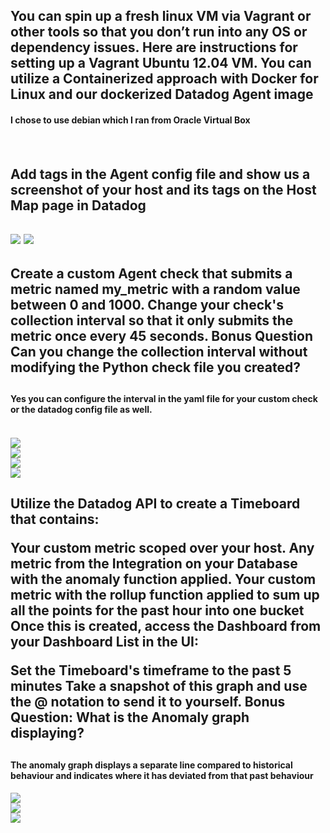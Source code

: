<h2>You can spin up a fresh linux VM via Vagrant or other tools so that you don’t run into any OS or dependency issues. Here are instructions for setting up a Vagrant Ubuntu 12.04 VM. You can utilize a Containerized approach with Docker for Linux and our dockerized Datadog Agent image</h2>

<h4>I chose to use debian which I ran from Oracle Virtual Box<h4/>
  <br/>
<h2>Add tags in the Agent config file and show us a screenshot of your host and its tags on the Host Map page in Datadog<h2/>
<img src="https://github.com/Pilotreborn/hiring-engineers/blob/master/Screenshots/Agent_Tag_Config.PNG?raw=true" />
<img src="https://github.com/Pilotreborn/hiring-engineers/blob/master/Screenshots/Tags%20Host%20Map.PNG?raw=true" />
  <br/>
<h2>Create a custom Agent check that submits a metric named my_metric with a random value between 0 and 1000.
Change your check's collection interval so that it only submits the metric once every 45 seconds.
Bonus Question Can you change the collection interval without modifying the Python check file you created?<h2/>

<h4>Yes you can configure the interval in the yaml file for your custom check or the datadog config file as well.<h4/>
<br/>
<img src="https://github.com/Pilotreborn/hiring-engineers/blob/master/Screenshots/my_metric%20check%201.PNG?raw=true" />
<br/>
<img src="https://github.com/Pilotreborn/hiring-engineers/blob/master/Screenshots/my_metric_yaml.PNG?raw=true" />
<br/>
<img src="https://github.com/Pilotreborn/hiring-engineers/blob/master/Screenshots/my_metric_collection_interval.PNG?raw=true" />
<br/>
<img src="https://github.com/Pilotreborn/hiring-engineers/blob/master/Screenshots/my_metric_py.PNG?raw=true" />
<br/>

<h2>Utilize the Datadog API to create a Timeboard that contains:

Your custom metric scoped over your host.
Any metric from the Integration on your Database with the anomaly function applied.
Your custom metric with the rollup function applied to sum up all the points for the past hour into one bucket
Once this is created, access the Dashboard from your Dashboard List in the UI:

Set the Timeboard's timeframe to the past 5 minutes
Take a snapshot of this graph and use the @ notation to send it to yourself.
Bonus Question: What is the Anomaly graph displaying?<h2/>

<h4>The anomaly graph displays a separate line compared to historical behaviour and indicates where it has deviated from that past behaviour<h4/>

<img src="https://github.com/Pilotreborn/hiring-engineers/blob/master/Screenshots/Timeboard%20Options.PNG?raw=true" />
<br/>
<img src="https://github.com/Pilotreborn/hiring-engineers/blob/master/Screenshots/Timeboard%20Snapshot.PNG?raw=true" />
<br/>
<img src="https://github.com/Pilotreborn/hiring-engineers/blob/master/Screenshots/Timeboard%20graphs.PNG?raw=true" />
<br/>
 
 

